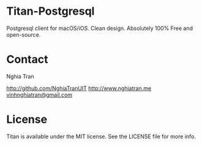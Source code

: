 # Titan-Postgresql
Postgresql client for macOS/iOS. Clean design. Absolutely 100% Free and open-source.

# Contact

Nghia Tran

http://github.com/NghiaTranUIT
http://www.nghiatran.me
vinhnghiatran@gmail.com

# License

Titan is available under the MIT license. See the LICENSE file for more info.
